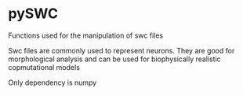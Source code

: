 # pySWC
Functions used for the manipulation of swc files

Swc files are commonly used to represent neurons. They are good for morphological analysis and can be used for biophysically realistic copmutational models

Only dependency is numpy
